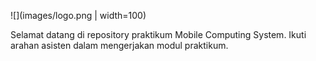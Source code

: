 ![](images/logo.png | width=100)


Selamat datang di repository praktikum Mobile Computing System. 
Ikuti arahan asisten dalam mengerjakan modul praktikum.
